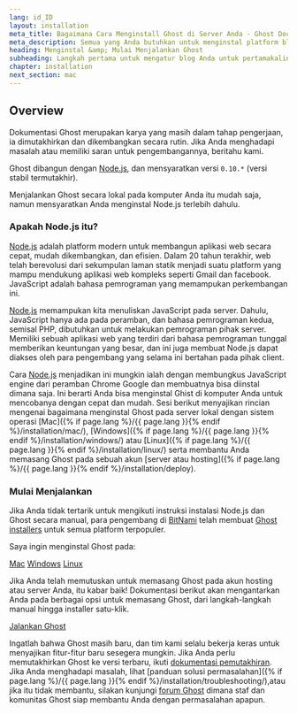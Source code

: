 ```yaml
---
lang: id_ID
layout: installation
meta_title: Bagaimana Cara Menginstall Ghost di Server Anda - Ghost Docs
meta_description: Semua yang Anda butuhkan untuk menginstal platform blogging Ghost dan menjalankannya pada server lokal atau remote.
heading: Menginstal &amp; Mulai Menjalankan Ghost
subheading: Langkah pertama untuk mengatur blog Anda untuk pertamakalinya.
chapter: installation
next_section: mac
---
```


## Overview <a id="overview"></a>

Dokumentasi Ghost merupakan karya yang masih dalam tahap pengerjaan, ia dimutakhirkan dan dikembangkan secara rutin. Jika Anda menghadapi masalah atau memiliki saran untuk pengembangannya, beritahu kami.

Ghost dibangun dengan [Node.js](http://nodejs.org), dan mensyaratkan versi `0.10.*` (versi stabil termutakhir).

Menjalankan Ghost secara lokal pada komputer Anda itu mudah saja, namun mensyaratkan Anda menginstal Node.js terlebih dahulu.

### Apakah Node.js itu?

[Node.js](http://nodejs.org) adalah platform modern untuk membangun aplikasi web secara cepat, mudah dikembangkan, dan efisien.
    Dalam 20 tahun terakhir, web telah berevolusi dari sekumpulan laman statik menjadi suatu platform yang mampu mendukung aplikasi web kompleks seperti Gmail dan facebook.
    JavaScript adalah bahasa pemrograman yang memampukan perkembangan ini.

[Node.js](http://nodejs.org) memampukan kita menuliskan JavaScript pada server. Dahulu, JavaScript hanya ada pada peramban, dan bahasa pemrograman kedua, semisal PHP, dibutuhkan untuk melakukan pemrograman pihak server. Memiliki sebuah aplikasi web yang terdiri dari bahasa pemrograman tunggal memberikan keuntungan yang besar, dan ini juga membuat Node.js dapat diakses oleh para pengembang yang selama ini bertahan pada pihak client.

Cara [Node.js](http://nodejs.org) menjadikan ini mungkin ialah dengan membungkus JavaScript engine dari peramban Chrome Google dan membuatnya bisa diinstal dimana saja. Ini berarti Anda bisa menginstal Ghist di komputer Anda untuk mencobanya dengan cepat dan mudah.
    Sesi berikut menyajikan rincian mengenai bagaimana menginstal Ghost pada server lokal dengan sistem operasi [Mac]({% if page.lang %}/{{ page.lang }}{% endif %}/installation/mac/),  [Windows]({% if page.lang %}/{{ page.lang }}{% endif %}/installation/windows/) atau [Linux]({% if page.lang %}/{{ page.lang }}{% endif %}/installation/linux/) serta membantu Anda memasang Ghost pada sebuah akun [server atau hosting]({% if page.lang %}/{{ page.lang }}{% endif %}/installation/deploy).

### Mulai Menjalankan

Jika Anda tidak tertarik untuk mengikuti instruksi instalasi Node.js dan Ghost secara manual, para pengembang di [BitNami](http://bitnami.com/) telah membuat [Ghost installers](http://bitnami.com/stack/ghost) untuk semua platform terpopuler.

Saya ingin menginstal Ghost pada:

<div class="text-center install-ghost">
    <a href="{% if page.lang %}/{{ page.lang }}{% endif %}/installation/mac/" class="btn btn-success btn-large">Mac</a>
    <a href="{% if page.lang %}/{{ page.lang }}{% endif %}/installation/windows/" class="btn btn-success btn-large">Windows</a>
    <a href="{% if page.lang %}/{{ page.lang }}{% endif %}/installation/linux/" class="btn btn-success btn-large">Linux</a>
</div>

Jika Anda telah memutuskan untuk memasang Ghost pada akun hosting atau server Anda, itu kabar baik! Dokumentasi berikut akan mengantarkan Anda pada berbagai opsi untuk memasang Ghost, dari langkah-langkah manual hingga installer satu-klik.

<div class="text-center install-ghost">
    <a href="{% if page.lang %}/{{ page.lang }}{% endif %}/installation/deploy/" class="btn btn-success btn-large">Jalankan Ghost</a>
</div>

Ingatlah bahwa Ghost masih baru, dan tim kami selalu bekerja keras untuk menyajikan fitur-fitur baru sesegera mungkin. Jika Anda perlu memutakhirkan Ghost ke versi terbaru, ikuti [dokumentasi pemutakhiran](/installation/upgrading/).
    Jika Anda menghadapi masalah, lihat [panduan solusi permasalahan]({% if page.lang %}/{{ page.lang }}{% endif %}/installation/troubleshooting/),atau jika itu tidak membantu, silakan kunjungi [forum Ghost](http://ghost.org/forum) dimana staf dan komunitas Ghost siap membantu Anda dengan permasalahan apapun.

